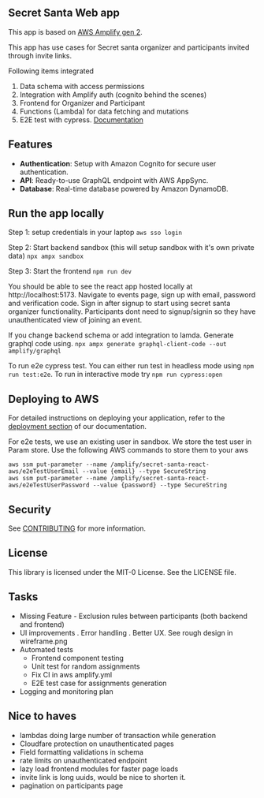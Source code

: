 ## Secret Santa Web app

This app is based on [AWS Amplify gen 2](https://docs.amplify.aws/react/start/quickstart/).

This app has use cases for Secret santa organizer and participants invited through invite links.

Following items integrated

1. Data schema with access permissions
2. Integration with Amplify auth (cognito behind the scenes)
3. Frontend for Organizer and Participant
4. Functions (Lambda) for data fetching and mutations
5. E2E test with cypress. [Documentation](https://aws.amazon.com/blogs/mobile/running-end-to-end-cypress-tests-for-your-fullstack-ci-cd-deployment-with-amplify-console/)

## Features

- **Authentication**: Setup with Amazon Cognito for secure user authentication.
- **API**: Ready-to-use GraphQL endpoint with AWS AppSync.
- **Database**: Real-time database powered by Amazon DynamoDB.

## Run the app locally

Step 1: setup credentials in your laptop
`aws sso login`

Step 2: Start backend sandbox (this will setup sandbox with it's own private data)
`npx ampx sandbox`

Step 3: Start the frontend
`npm run dev`

You should be able to see the react app hosted locally at http://localhost:5173. Navigate to events page, sign up with email, password and verification code. Sign in after signup to start using secret santa organizer functionality. Participants dont need to signup/signin so they have unauthenticated view of joining an event.

If you change backend schema or add integration to lamda. Generate graphql code using.
`npx ampx generate graphql-client-code --out amplify/graphql`

To run e2e cypress test. You can either run test in headless mode using `npm run test:e2e`. To run in interactive mode try `npm run cypress:open`

## Deploying to AWS

For detailed instructions on deploying your application, refer to the [deployment section](https://docs.amplify.aws/react/start/quickstart/#deploy-a-fullstack-app-to-aws) of our documentation.

For e2e tests, we use an existing user in sandbox. We store the test user in Param store. Use the following AWS commands to store them to your aws

```
aws ssm put-parameter --name /amplify/secret-santa-react-aws/e2eTestUserEmail --value {email} --type SecureString
aws ssm put-parameter --name /amplify/secret-santa-react-aws/e2eTestUserPassword --value {password} --type SecureString
```

## Security

See [CONTRIBUTING](CONTRIBUTING.md#security-issue-notifications) for more information.

## License

This library is licensed under the MIT-0 License. See the LICENSE file.

## Tasks

- Missing Feature - Exclusion rules between participants (both backend and frontend)
- UI improvements
  . Error handling
  . Better UX. See rough design in wireframe.png
- Automated tests
  - Frontend component testing
  - Unit test for random assignments
  - Fix CI in aws amplify.yml
  - E2E test case for assignments generation
- Logging and monitoring plan

## Nice to haves

- lambdas doing large number of transaction while generation
- Cloudfare protection on unauthenticated pages
- Field formatting validations in schema
- rate limits on unauthenticated endpoint
- lazy load frontend modules for faster page loads
- invite link is long uuids, would be nice to shorten it.
- pagination on participants page
